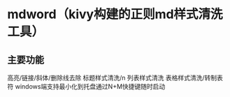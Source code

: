 # mdword（kivy构建的正则md样式清洗工具）
## 主要功能
高亮/链接/斜体/删除线去除
标题样式清洗/n
列表样式清洗
表格样式清洗/转制表符
windows端支持最小化到托盘通过N+M快捷键随时启动
